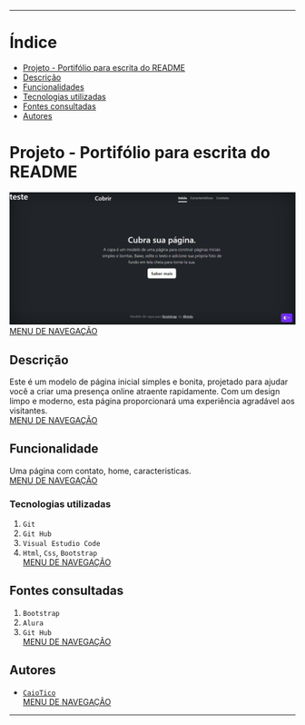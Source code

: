 ------
# Índice

* [Projeto - Portifólio para escrita do README](#projeto---portif%C3%B3lio-para-escrita-do-readme)
* [Descrição](#descri%C3%A7%C3%A3o)
* [Funcionalidades](#funcionalidade)
* [Tecnologias utilizadas](#tecnologias-utilizadas)
* [Fontes consultadas](#fontes-consultadas)
* [Autores](#autores)

# Projeto - Portifólio para escrita do README
![imagem](img/capa.png)<br>
[MENU DE NAVEGAÇÃO](#%C3%ADndice)

## Descrição
Este é um modelo de página inicial simples e bonita, projetado para ajudar você a criar uma presença online atraente rapidamente. Com um design limpo e moderno, esta página proporcionará uma experiência agradável aos visitantes.<br>
[MENU DE NAVEGAÇÃO](#%C3%ADndice)

## Funcionalidade
Uma página com contato, home, caracteristicas.<br>
[MENU DE NAVEGAÇÃO](#%C3%ADndice)

### Tecnologias utilizadas
1. `Git`
2. `Git Hub`
3. `Visual Estudio Code`
4. `Html`, `Css`, `Bootstrap`<br>
[MENU DE NAVEGAÇÃO](#%C3%ADndice)

## Fontes consultadas
1. `Bootstrap`
2. `Alura`
3. `Git Hub`<br>
[MENU DE NAVEGAÇÃO](#%C3%ADndice)

## Autores
* [`CaioTico`](https://github.com/caiotico)<br>
[MENU DE NAVEGAÇÃO](#%C3%ADndice)
------

